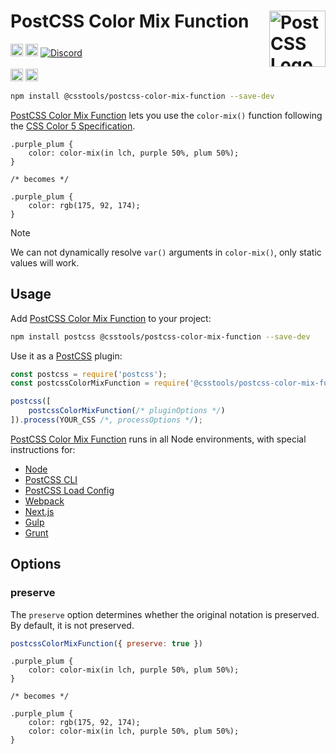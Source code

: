 # PostCSS Color Mix Function [<img src="https://postcss.github.io/postcss/logo.svg" alt="PostCSS Logo" width="90" height="90" align="right">][PostCSS]

[<img alt="npm version" src="https://img.shields.io/npm/v/@csstools/postcss-color-mix-function.svg" height="20">][npm-url] [<img alt="Build Status" src="https://github.com/csstools/postcss-plugins/workflows/test/badge.svg" height="20">][cli-url] [<img alt="Discord" src="https://shields.io/badge/Discord-5865F2?logo=discord&logoColor=white">][discord]<br><br>[<img alt="Baseline Status" src="https://cssdb.org/images/badges-baseline/color-mix.svg" height="20">][css-url] [<img alt="CSS Standard Status" src="https://cssdb.org/images/badges/color-mix.svg" height="20">][css-url] 

```bash
npm install @csstools/postcss-color-mix-function --save-dev
```

[PostCSS Color Mix Function] lets you use the `color-mix()` function following the [CSS Color 5 Specification].

```pcss
.purple_plum {
	color: color-mix(in lch, purple 50%, plum 50%);
}

/* becomes */

.purple_plum {
	color: rgb(175, 92, 174);
}
```

> [!NOTE]
> We can not dynamically resolve `var()` arguments in `color-mix()`, only static values will work.

## Usage

Add [PostCSS Color Mix Function] to your project:

```bash
npm install postcss @csstools/postcss-color-mix-function --save-dev
```

Use it as a [PostCSS] plugin:

```js
const postcss = require('postcss');
const postcssColorMixFunction = require('@csstools/postcss-color-mix-function');

postcss([
	postcssColorMixFunction(/* pluginOptions */)
]).process(YOUR_CSS /*, processOptions */);
```

[PostCSS Color Mix Function] runs in all Node environments, with special
instructions for:

- [Node](INSTALL.md#node)
- [PostCSS CLI](INSTALL.md#postcss-cli)
- [PostCSS Load Config](INSTALL.md#postcss-load-config)
- [Webpack](INSTALL.md#webpack)
- [Next.js](INSTALL.md#nextjs)
- [Gulp](INSTALL.md#gulp)
- [Grunt](INSTALL.md#grunt)

## Options

### preserve

The `preserve` option determines whether the original notation
is preserved. By default, it is not preserved.

```js
postcssColorMixFunction({ preserve: true })
```

```pcss
.purple_plum {
	color: color-mix(in lch, purple 50%, plum 50%);
}

/* becomes */

.purple_plum {
	color: rgb(175, 92, 174);
	color: color-mix(in lch, purple 50%, plum 50%);
}
```

[cli-url]: https://github.com/csstools/postcss-plugins/actions/workflows/test.yml?query=workflow/test
[css-url]: https://cssdb.org/#color-mix
[discord]: https://discord.gg/bUadyRwkJS
[npm-url]: https://www.npmjs.com/package/@csstools/postcss-color-mix-function

[PostCSS]: https://github.com/postcss/postcss
[PostCSS Color Mix Function]: https://github.com/csstools/postcss-plugins/tree/main/plugins/postcss-color-mix-function
[CSS Color 5 Specification]: https://www.w3.org/TR/css-color-5/#color-mix
